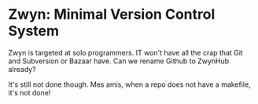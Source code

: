 # Zwyn: Minimal Version Control System


Zwyn is targeted at solo programmers. IT won't have all the crap that Git and Subversion or Bazaar have. Can we rename Github to ZwynHub already?

It's still not done though. Mes amis, when a repo does not have a makefile, it's not done!
